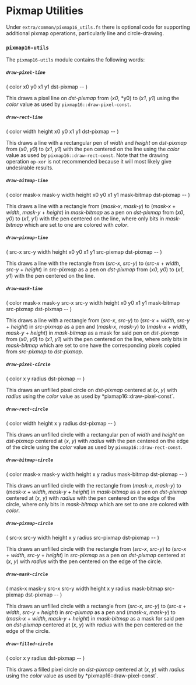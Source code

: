 # Pixmap Utilities

Under `extra/common/pixmap16_utils.fs` there is optional code for supporting additional pixmap operations, particularly line and circle-drawing.

### `pixmap16-utils`

The `pixmap16-utils` module contains the following words:

##### `draw-pixel-line`
( color x0 y0 x1 y1 dst-pixmap -- )

This draws a pixel line on *dst-pixmap* from (*x0*, *y0) to (*x1*, *y1*) using the *color* value as used by `pixmap16::draw-pixel-const`.

##### `draw-rect-line`
( color width height x0 y0 x1 y1 dst-pixmap -- )

This draws a line with a rectangular pen of *width* and *height* on *dst-pixmap* from (*x0*, *y0*) to (*x1*, *y1*) with the pen centered on the line using the *color* value as used by `pixmap16::draw-rect-const`. Note that the drawing operation `op-xor` is not recommended because it will most likely give undesirable results.

##### `draw-bitmap-line`
( color mask-x mask-y width height x0 y0 x1 y1 mask-bitmap dst-pixmap -- )

This draws a line with a rectangle from (*mask-x*, *mask-y*) to (*mask-x* + *width*, *mask-y* + *height*) in *mask-bitmap* as a pen on *dst-pixmap* from (*x0*, *y0*) to (*x1*, *y1*) with the pen centered on the line, where only bits in *mask-bitmap* which are set to one are colored with *color*.

##### `draw-pixmap-line`
( src-x src-y width height x0 y0 x1 y1 src-pixmap dst-pixmap -- )

This draws a line with the rectangle from (*src-x*, *src-y*) to (*src-x* + *width*, *src-y* + *height*) in *src-pixmap* as a pen on *dst-pixmap* from (*x0*, *y0*) to (*x1*, *y1*) with the pen centered on the line.

##### `draw-mask-line`
( color mask-x mask-y src-x src-y width height x0 y0 x1 y1 mask-bitmap src-pixmap dst-pixmap -- )

This draws a line with a rectangle from (*src-x*, *src-y*) to (*src-x* + *width*, *src-y* + *height*) in *src-pixmap* as a pen and (*mask-x*, *mask-y*) to (*mask-x* + *width*, *mask-y* + *height*) in *mask-bitmap* as a mask for said pen on *dst-pixmap* from (*x0*, *y0*) to (*x1*, *y1*) with the pen centered on the line, where only bits in *mask-bitmap* which are set to one have the corresponding pixels copied from *src-pixmap* to *dst-pixmap*.

##### `draw-pixel-circle`
( color x y radius dst-pixmap -- )

This draws an unfilled pixel circle on *dst-pixmap* centered at (*x*, *y*) with *radius* using the *color* value as used by *pixmap16::draw-pixel-const`.

##### `draw-rect-circle`
( color width height x y radius dst-pixmap -- )

This draws an unfilled circle with a rectangular pen of *width* and *height* on *dst-pixmap* centered at (*x*, *y*) with *radius* with the pen centered on the edge of the circle using the *color* value as used by `pixmap16::draw-rect-const`.

##### `draw-bitmap-circle`
( color mask-x mask-y width height x y radius mask-bitmap dst-pixmap -- )

This draws an unfilled circle with the rectangle from (*mask-x*, *mask-y*) to (*mask-x* + *width*, *mask-y* + *height*) in *mask-bitmap* as a pen on *dst-pixmap* centered at (*x*, *y*) with *radius* with the pen centered on the edge of the circle, where only bits in *mask-bitmap* which are set to one are colored with *color*.

##### `draw-pixmap-circle`
( src-x src-y width height x y radius src-pixmap dst-pixmap -- )

This draws an unfilled circle with the rectangle from (*src-x*, *src-y*) to (*src-x* + *width*, *src-y* + *height*) in *src-pixmap* as a pen on *dst-pixmap* centered at (*x*, *y*) with *radius* with the pen centered on the edge of the circle.

##### `draw-mask-circle`
( mask-x mask-y src-x src-y width height x y radius mask-bitmap src-pixmap dst-pixmap -- )

This draws an unfilled circle with a rectangle from (*src-x*, *src-y*) to (*src-x* + *width*, *src-y* + *height*) in *src-pixmap* as a pen and (*mask-x*, *mask-y*) to (*mask-x* + *width*, *mask-y* + *height*) in *mask-bitmap* as a mask for said pen on *dst-pixmap* centered at (*x*, *y*) with *radius* with the pen centered on the edge of the circle.

##### `draw-filled-circle`
( color x y radius dst-pixmap -- )

This draws a filled pixel circle on *dst-pixmap* centered at (*x*, *y*) with *radius* using the *color* value as used by *pixmap16::draw-pixel-const`.
